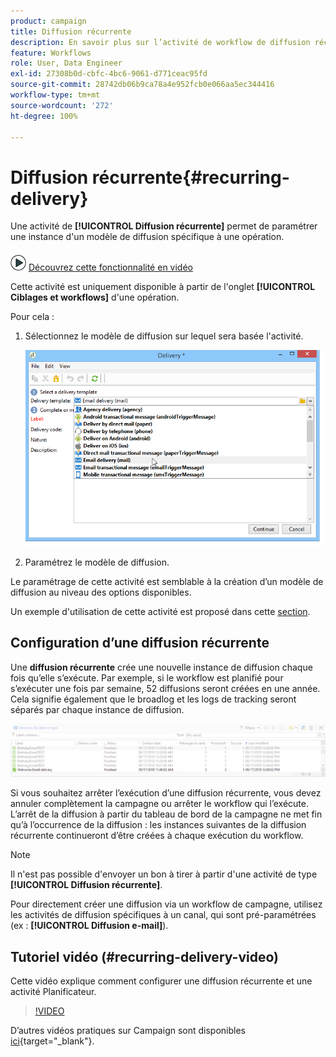 ```yaml
---
product: campaign
title: Diffusion récurrente
description: En savoir plus sur l’activité de workflow de diffusion récurrente
feature: Workflows
role: User, Data Engineer
exl-id: 27308b0d-cbfc-4bc6-9061-d771ceac95fd
source-git-commit: 28742db06b9ca78a4e952fcb0e066aa5ec344416
workflow-type: tm+mt
source-wordcount: '272'
ht-degree: 100%

---
```


# Diffusion récurrente{#recurring-delivery}



Une activité de **[!UICONTROL Diffusion récurrente]** permet de paramétrer une instance d&#39;un modèle de diffusion spécifique à une opération.

![](assets/do-not-localize/how-to-video.png) [Découvrez cette fonctionnalité en vidéo](#recurring-delivery-video)

Cette activité est uniquement disponible à partir de l&#39;onglet **[!UICONTROL Ciblages et workflows]** d&#39;une opération.

Pour cela :

1. Sélectionnez le modèle de diffusion sur lequel sera basée l&#39;activité.

   ![](assets/recurring_delivery_001.png)

1. Paramétrez le modèle de diffusion.

Le paramétrage de cette activité est semblable à la création d’un modèle de diffusion au niveau des options disponibles.

Un exemple d&#39;utilisation de cette activité est proposé dans cette [section](send-a-birthday-email.md#creating-a-recurring-delivery-in-a-targeting-workflow).

## Configuration d’une diffusion récurrente

Une **diffusion récurrente** crée une nouvelle instance de diffusion chaque fois qu’elle s’exécute. Par exemple, si le workflow est planifié pour s’exécuter une fois par semaine, 52 diffusions seront créées en une année. Cela signifie également que le broadlog et les logs de tracking seront séparés par chaque instance de diffusion.

![Diffusion récurrente](assets/delivery_recurring.jpg)

Si vous souhaitez arrêter lʼexécution dʼune diffusion récurrente, vous devez annuler complètement la campagne ou arrêter le workflow qui lʼexécute. Lʼarrêt de la diffusion à partir du tableau de bord de la campagne ne met fin quʼà lʼoccurrence de la diffusion : les instances suivantes de la diffusion récurrente continueront dʼêtre créées à chaque exécution du workflow.

>[!NOTE]
>
>Il n&#39;est pas possible d&#39;envoyer un bon à tirer à partir d&#39;une activité de type **[!UICONTROL Diffusion récurrente]**.
> 
>Pour directement créer une diffusion via un workflow de campagne, utilisez les activités de diffusion spécifiques à un canal, qui sont pré-paramétrées (ex : **[!UICONTROL Diffusion e-mail]**).

## Tutoriel vidéo (#recurring-delivery-video)

Cette vidéo explique comment configurer une diffusion récurrente et une activité Planificateur.

>[!VIDEO](https://video.tv.adobe.com/v/25040?quality=12)

D’autres vidéos pratiques sur Campaign sont disponibles [ici](https://experienceleague.adobe.com/docs/campaign-learn/tutorials/getting-started/introduction-to-adobe-campaign.html?lang=fr){target="_blank"}.
